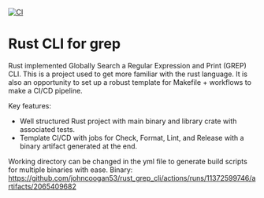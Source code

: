 [![CI](https://github.com/johncoogan53/rust_grep_cli/actions/workflows/rust_ci.yml/badge.svg)](https://github.com/johncoogan53/rust_grep_cli/actions/workflows/rust_ci.yml)

# Rust CLI for grep
Rust implemented Globally Search a Regular Expression and Print (GREP) CLI. This is a project used to get more familiar with the rust language. It is also an opportunity to set up a robust template for Makefile + workflows to make a CI/CD pipeline. 

Key features:

- Well structured Rust project with main binary and library crate with associated tests. 
- Template CI/CD with jobs for Check, Format, Lint, and Release with a binary artifact generated at the end.

Working directory can be changed in the yml file to generate build scripts for multiple binaries with ease.
Binary: https://github.com/johncoogan53/rust_grep_cli/actions/runs/11372599746/artifacts/2065409682
